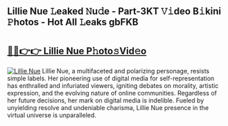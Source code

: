 ## Lillie Nue 𝙻eaked 𝙽u𝚍e - Part-3KT 𝚅𝚒deo B𝚒kini 𝙿hotos - Hot All 𝙻eaks gbFKB

# <h2><a href="http://ld0mof.urlbe.top/?page=Lillie+Nue">🔗🔗👉👉 Lillie Nue P𝚑oto𝚜Vid𝚎o</a></h2>

[![Lillie Nue](https://i.imgur.com/eBuTRDB.gif)](http://ld0mof.urlbe.top/?page=Lillie+Nue)
Lillie Nue, a multifaceted and polarizing personage, resists simple labels. Her pioneering use of digital media for self-representation has enthralled and infuriated viewers, igniting debates on morality, artistic expression, and the evolving nature of online communities. Regardless of her future decisions, her mark on digital media is indelible. Fueled by unyielding resolve and undeniable charisma, Lillie Nue presence in the virtual universe is unparalleled.
